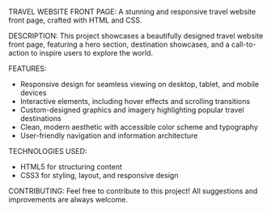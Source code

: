 TRAVEL WEBSITE FRONT PAGE:
A stunning and responsive travel website front page, crafted with HTML and CSS.

DESCRIPTION:
This project showcases a beautifully designed travel website front page, featuring a hero section, destination showcases, and a call-to-action to inspire users to explore the world.

FEATURES:
- Responsive design for seamless viewing on desktop, tablet, and mobile devices
- Interactive elements, including hover effects and scrolling transitions
- Custom-designed graphics and imagery highlighting popular travel destinations
- Clean, modern aesthetic with accessible color scheme and typography
- User-friendly navigation and information architecture

TECHNOLOGIES USED:
- HTML5 for structuring content
- CSS3 for styling, layout, and responsive design

CONTRIBUTING:
Feel free to contribute to this project! All suggestions and improvements are always welcome.
